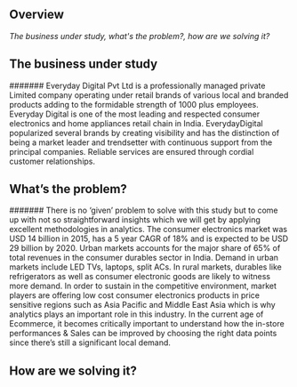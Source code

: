 
## **Overview**
_The business under study, what's the problem?, how are we solving it?_

## **The business under study** 

####### Everyday Digital Pvt Ltd is a professionally managed private Limited company operating under retail brands of various local and branded products adding to the formidable strength of 1000 plus employees. Everyday Digital is one of the most leading and respected consumer electronics and home appliances retail chain in India. EverydayDigital popularized several brands by creating visibility and has the distinction of being a market leader and trendsetter with continuous support from the principal companies. Reliable services are ensured through cordial customer relationships. 

## **What’s the problem?**

####### There is no ‘given’ problem to solve with this study but to come up with not so straightforward insights which we will get by applying excellent methodologies in analytics. The consumer electronics market was USD 14 billion in 2015, has a 5 year CAGR of 18% and is expected to be USD 29 billion by 2020. Urban markets accounts for the major share of 65% of total revenues in the consumer durables sector in India. Demand in urban markets include LED TVs, laptops, split ACs. In rural markets, durables like refrigerators as well as consumer electronic goods are likely to witness more demand. In order to sustain in the competitive environment, market players are offering low cost consumer electronics products in price sensitive regions such as Asia Pacific and Middle East Asia which is why analytics plays an important role in this industry. In the current age of Ecommerce, it becomes critically important to understand how the in-store performances & Sales can be improved by choosing the right data points since there’s still a significant local demand.

## How are we solving it? 


                


